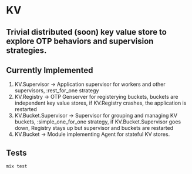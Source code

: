 # KV

## Trivial distributed (soon) key value store to explore OTP behaviors and supervision strategies.

## Currently Implemented
  1. KV.Supervisor -> Application supervisor for workers and other supervisors, :rest_for_one strategy
  2. KV.Registry -> OTP Genserver for registerying buckets, buckets are independent key value stores, if KV.Registry crashes, the application is restarted
  3. KV.Bucket.Supervisor -> Supervisor for grouping and managing KV buckets, :simple_one_for_one strategy, if KV.Bucket.Supervisor goes down, Registry stays up but supervisor and buckets are restarted
  4. KV.Bucket -> Module implementing Agent for stateful KV stores.

## Tests
```mix test```

